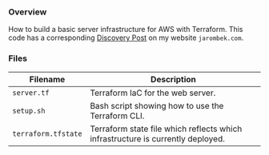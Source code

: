 ### Overview

How to build a basic server infrastructure for AWS with Terraform.  This code has a corresponding 
[Discovery Post](https://jarombek.com/blog/sep-3-2018-terraform) on my website `jarombek.com`.

### Files

| Filename               | Description                                                                                |
|------------------------|--------------------------------------------------------------------------------------------|
| `server.tf`            | Terraform IaC for the web server.                                                          |
| `setup.sh`             | Bash script showing how to use the Terraform CLI.                                          |
| `terraform.tfstate`    | Terraform state file which reflects which infrastructure is currently deployed.            |